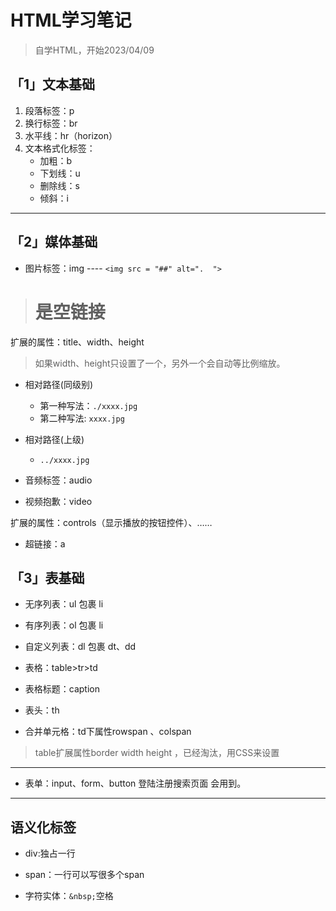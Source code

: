 # HTML学习笔记

> 自学HTML，开始2023/04/09

## 「1」文本基础

1. 段落标签：p
2. 换行标签：br
3. 水平线：hr（horizon）
4. 文本格式化标签：
	* 加粗：b
	* 下划线：u
	* 删除线：s
	* 倾斜：i

---

## 「2」媒体基础

* 图片标签：img ---- `<img src = "##" alt=".  ">`

> # 是空链接

扩展的属性：title、width、height

> 如果width、height只设置了一个，另外一个会自动等比例缩放。

* 相对路径(同级别)
	* 第一种写法：`./xxxx.jpg`
	* 第二种写法: `xxxx.jpg`
* 相对路径(上级)
	* `../xxxx.jpg`

* 音频标签：audio
* 视频抱歉：video

扩展的属性：controls（显示播放的按钮控件）、……

* 超链接：a

## 「3」表基础

* 无序列表：ul 包裹 li
* 有序列表：ol 包裹 li
* 自定义列表：dl 包裹 dt、dd

* 表格：table>tr>td
* 表格标题：caption 
* 表头：th
* 合并单元格：td下属性rowspan 、colspan

> table扩展属性border width height ，已经淘汰，用CSS来设置

---
* 表单：input、form、button
登陆注册搜索页面 会用到。


---

## 语义化标签

* div:独占一行
* span：一行可以写很多个span

* 字符实体：`&nbsp;`空格